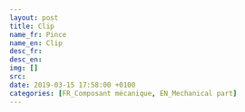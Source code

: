 ```yaml
---
layout: post
title: Clip
name_fr: Pince
name_en: Clip
desc_fr: 
desc_en: 
img: []
src: 
date: 2019-03-15 17:58:00 +0100
categories: [FR_Composant mécanique, EN_Mechanical part]
---
```

